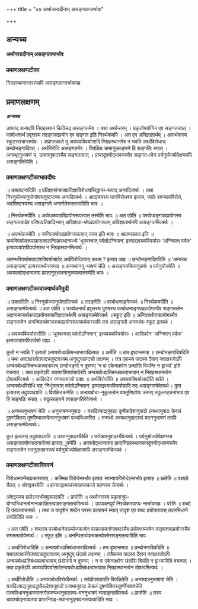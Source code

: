 +++
title = "०४ अर्थान्तरादीनाम् असङ्गतान्तर्भावः"

+++


## अन्यच्च

**अर्थान्तरादीनाम् असङ्गतान्तर्भावः** 

### **प्रमाणलक्षणटीका**

निग्रहस्थानान्तरस्यापि असङ्गतान्तर्भावमाह

## प्रमाणलक्षणम्

***अन्यच्च***

उक्ताद् अन्यदपि निग्रहस्थानं किञ्चिद् असङ्गतमेव । यथा अर्थान्तरम् । प्रकृतोपयोगिन एव सङ्गतत्वात् । परबोधनार्थं प्रवृत्तस्य तदङ्गपदप्रयोग एव सङ्गत इति निरर्थकमपि । अत एव अविज्ञातार्थम् । अपार्थकस्य स्फुटस्तत्रान्तर्भावः । अप्राप्तकाले तु अवयवविपर्यासादि निग्रहस्थानमेव न भवति अर्थाविरोधाच् छन्दोभङ्गादिवत् । अर्थविरोधि असङ्गतमेव । विवक्षित क्रमानुल्लङ्घने हि सङ्गतिः स्यात् । अन्यथाृनुभाषणं च, उक्तानुवादस्यैव सङ्गतत्वात् । प्राप्तदूषणोद्भावनस्यैव सङ्गत-त्वेन पर्यनुयोज्योपेक्षणमपि असङ्गतिरेवेति ।

### **प्रमाणलक्षणटीकाभावदीपः**

॥ उक्तादन्यदिति ॥ प्रतिज्ञासंन्यासप्रतिज्ञाविरोधापसिद्धान्त-रूपाद् अन्यदित्यर्थः । तथा निरनुयोज्यानुयोगांशचतुष्टयाच्च अन्यदित्यर्थः । आद्यत्रयस्य मानविरोधश्च इत्यत्र, जातेः स्वन्यायविरोधे, अवशिष्टत्रयस्य असङ्गतौ अन्तर्गतेरुक्तत्वादिति भावः ।

॥ निरर्थकमपीति ॥ अबोधकपदादिप्रयोगरूपत्वात् तस्येति भावः ॥ अत एवेति ॥ परबोधाङ्गपदप्रयोगस्य सङ्गतत्वादेव परिषत्प्रतिवादिभ्याम् अविज्ञाता-र्थपदप्रयोगरूपम् अविज्ञातार्थमपि असङ्गतमित्यर्थः ।

॥ अपार्थकस्येति ॥ नान्वितार्थपदप्रयोगरूपत्वात् तस्य इति भावः ॥ अप्राप्तकाल इति ॥ क्रमविपर्यासरूपाप्राप्तकालनिग्रहस्थानमध्ये ‘धूमवत्त्वात् पर्वतोऽग्निमान्’ इत्याद्यवयवविपर्यासः ‘अग्निमान् पर्वतः’ इत्यवयवांशविपर्यासश्च न निग्रहस्थानमित्यर्थः ।

आरम्भविपर्यासवादांशविपर्यासादेर् अर्थविरोधित्वात् कथम् ? इत्यत आह ॥ छन्दोभङ्गादिवदिति ॥ ‘अन्यच्च असङ्गतम्’ इत्यस्यार्थान्तरमाह ॥ अन्यथाननु-भाषणं चेति ॥ असङ्गतमित्यनुकर्षः ॥ पर्यनुयोज्येति ॥ अवयवशोद्भाव्यतया प्राप्तानुद्भावनानुरूपत्वात्तस्येति भावः ।

### **प्रमाणलक्षणटीकावाक्यार्थकौमुदी**

॥ उक्तादिति ॥ निरनुयोज्यानुयोगादित्यर्थः ॥ तदङ्गेति ॥ परबोधनाङ्गेत्यर्थः ॥ निरर्थकमपीति ॥ असङ्गतमेवेत्यर्थः ॥ अत एवेति ॥ परबोधनार्थं प्रवृत्तस्य पुरुषस्य परबोधनाङ्गपदप्रयोगस्यैव सङ्गतत्वेन अज्ञायमानार्थकपदप्रयोगरूपाविज्ञातार्थमपि असङ्गतमेवेत्यर्थः ॥स्फुट इति ॥ अन्वितार्थवाचप्रयोगस्यैव सङ्गतत्वेन अनन्वितार्थवाचकपदप्रयोगरूपापार्थकस्यापि तत्र असङ्गतौ अन्तर्भावः स्फुट इत्यर्थः ।

॥ अवयवविपर्यासादीति ॥ ‘धूमवत्त्वात् पर्वतोऽग्निमान्’ इत्यवयवविपर्यासः । आदिपदेन ‘अग्निमान् पर्वतः’ इत्यवयवांशविपर्यासो ग्राह्यः ।

कुतो न भवति ? इत्यतो ऽन्वयबोधप्रतिबन्धाभावादित्याह ॥ अर्थेति ॥ तत्र दृष्टान्तमाह ॥ छन्दोभङ्गादिवदिति ॥ यथा अष्टाक्षरापेतपादचतुष्टवत्त्वम् अनुष्टुपछन्दसो लक्षणम् । तत्र एकस्य पादस्य दैवान् नवाक्षरत्वेऽपि अन्वयबोधप्रतिबन्धकत्वाभावाच् छन्दोभङ्गो न दूषणम् ‘न वा एकेनाक्षरेण छन्दांसि वियन्ति न द्वाभ्यां’ इति वचनात् । तथा प्रकृतेऽपि अवयवविपर्यासादेरपि अन्वयबोधप्रतिबन्धकत्वाभावान् न निग्रहस्थानत्वेन दोषत्वमित्यर्थः । आदिपदेन गणव्यत्यासो ग्राह्यः ॥ अर्थविरोधीति ॥ अवयवविपर्यासादीति वर्तते । अन्वयबोधविरोधि यत् ‘निर्धूमत्वात् पर्वतोऽग्निमान्’ इत्याद्यवयवविपर्यासादि तद् असङ्गतमेवेत्यर्थः। कुत इत्यतस् तदुपपादयति ॥ विवक्षितक्रमेति ॥ अन्वयबोधा-नुकूलत्वेन वक्तुमिष्टोयः क्रमस् तदुल्लङ्घनाभाव एव हि सङ्गतिः स्यात् । तदुल्लङ्घने त्वसङ्गतिरेवेत्यर्थः ।

॥ अन्यथानुभाषणं चेति ॥ अनुभाषणमनुवादः । यत्तदित्याद्यनुवादः दूष्यैकदेशानुवादो ऽन्यथानुवादः केवलं दूषणोक्तिस् तूष्णीम्भावश्चेत्यननुभाषणं पञ्चविधमस्ति । तन्मध्ये अन्यथानुवादरूपं यदननुभाषणं तदपि असङ्गतमेवेत्यर्थः।

कुत इत्यतस् तदुपपादयति ॥ उक्तानुवादस्यैवेति ॥ परोक्तानुवादस्यैवेत्यर्थः । पर्यनुयोज्योपेक्षणस्य असङ्गतत्वोपपादनायोक्तं प्राप्तद्ूषणेति । अवश्योद्भाव्यतया प्राप्तनिग्रहस्थानरूपदूषणोद्भावनस्यैव सङ्गतत्वेन तदनुद्भावनरूपं पर्यनुयोज्योपेक्षणमपि असङ्गतमेवेत्यर्थः ।

### **प्रमाणलक्षणटीकाविवरणं**

विरोधस्यानेकप्रकारत्वात् । कस्मिन्न विरोधेन्तर्भाव इत्यतः स्वन्यायविरोधेऽन्तर्भाव इत्याह ॥ छलेति ॥ वक्ष्यते चैतत् ॥ अंशद्वयस्येति ॥ हान्याद्याभासस्याप्राप्तकाले ग्रहणस्य चेत्यर्थः ।

अंशद्वयस्य छलेऽन्तर्भावमुपपादयति । प्राप्तेति ॥ अर्थान्तरस्य प्रकृतानुप-योग्यभिधानत्वेनानाकांक्षितत्वादसङ्गतत्वमित्यर्थः । उपपादनपूर्वं निरर्थकस्याप्य-न्तर्भावमाह । परेति ॥ शब्दो हि परप्रत्यायनार्थः । तथा च यादृशेन शब्देन परस्य प्रत्यायनं स्यात् तादृश एव शब्दः प्रयोक्तव्यस् तदनभिधाने संगतिरिति भावः ।

॥ अत एवेति ॥ शब्दस्य परबोधानेकप्रयोजकत्वेन परप्रत्यायनांगशब्दस्यैव प्रयोक्तव्यत्वेन तादृशशब्दप्रयोगस्यैव संगतत्वादेवेत्यर्थः। ॥ स्फुट इति ॥ अनन्वितार्थवाचकत्वोक्तेरसङ्गतत्वादिति भावः

॥ अर्थाविरोधादिति ॥ अन्वयबोधप्रतिबंधाभावादित्यर्थः । तत्र दृष्टन्तमाह ॥ छन्दोभंगादिवदिति ॥ यथाऽष्टाक्षरोपेतपादचतुष्टयत्वम् अनुष्टुप् छंदसो लक्षणम् । तत्रैकस्य पादस्य दैवान् नवाक्षरत्वेऽपि अन्वयबोधप्रतिबंधकत्वाभावाच् छंदोभंगो न दूषणम् । न वा एकेनाक्षरेण छंदांसि वियंति न द्वाभ्यामिति वचनात् । तथा प्रकृतेऽपि अवयवविपर्यासादेरन्वयबोधप्रतिबंधत्वाभावान्न निग्रहस्थानत्वेन दोषत्वमित्यर्थः ।

॥ अर्थविरोधीति ॥ अन्वयबोधविरोधीत्यर्थः । तदेवोपपादयति विवक्षितेति ॥ अन्यथाऽनुभाषायां चेति । यत्तदित्याद्यनुवाददूष्यैकदेशानुवादो ऽन्यथानुवादः केवलं दूषणोक्तिस्तूष्णींभावश्चेति पंञ्चविधाननुभाषणान्तर्गतमन्यथानुवादरूप-मननुभाषणं चासङ्गतमित्यर्थः ॥ प्राप्तेति ॥ तस्य चावश्योद्भाव्यतया प्राप्तनिग्रह-स्थानानुद्भावनरूपत्वादिति भावः ।

